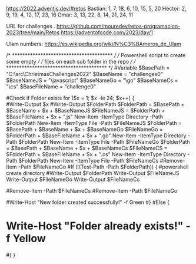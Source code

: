 https://2022.adventjs.dev/#retos
Bastian: 1, 7, 18, 6, 10, 15, 5, 20
Héctor: 2, 9, 19, 4, 12, 17, 23, 16
Omar: 3, 13, 22, 8, 14, 21, 24, 11

URL for challenges .
https://github.com/mouredev/retos-programacion-2023/tree/main/Retos
https://adventofcode.com/2023/day/1

Ulam numbers: https://es.wikipedia.org/wiki/N%C3%BAmeros_de_Ulam

/* *************************************** */
/* Powershell script to create some empty  */
/* files on each sub folder in the repo    */
/* *************************************** */
#Variable
$BasePath = "C:\src\ChristmasChallenges2022\"
$BaseName = "challenges0"
$BaseNameJS = "\javascript\"
$BaseNameGo = "\go\"
$BaseNameCs = "\cs\"
$BaseFileName = "challenge0"

#Check if Folder exists
for ($x = 1; $x -le 24; $x++) {   
  #Write-Output $x
  #Write-Output   $FolderPath
  $FolderPath = $BasePath + $BaseName + $x + $BaseNameJS
  $FileNameJS = $FolderPath + $BaseFileName + $x + ".js"
  New-Item -ItemType Directory -Path $FolderPath
  New-Item -ItemType File -Path $FileNameJS
  $FolderPath = $BasePath + $BaseName + $x + $BaseNameGo
  $FileNameGo = $FolderPath + $BaseFileName + $x + ".go"
  New-Item -ItemType Directory -Path $FolderPath
  New-Item -ItemType File -Path $FileNameGo
  $FolderPath = $BasePath + $BaseName + $x + $BaseNameCs
  $FileNameCS = $FolderPath + $BaseFileName + $x + ".cs"
  New-Item -ItemType Directory -Path $FolderPath
  New-Item -ItemType File -Path $FileNameCs
  #Remove-Item -Path $FileNameGo
  #If (!(Test-Path -Path $FolderPath)) {
  #powershell create directory
  #Write-Output   $FolderPath
  Write-Output  $FileNameJS
  Write-Output  $FileNameGo
  Write-Output  $FileNameCs
  
  #Remove-Item -Path $FileNameCs
  #Remove-Item -Path $FileNameGo
  
  #Write-Host "New folder created successfully!" -f Green
  #}
  #Else {
  #  Write-Host "Folder already exists!" -f Yellow
  #}
}  

